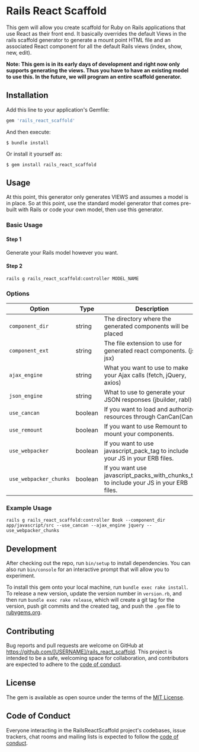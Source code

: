 # Rails React Scaffold

This gem will allow you create scaffold for Ruby on Rails applications that use React as their front end. It basically overrides the default Views in the rails scaffold generator to generate a mount point HTML file and an associated React component for all the default Rails views (index, show, new, edit).

**Note: This gem is in its early days of development and right now only supports generating the views. Thus you have to have an existing model to use this. In the future, we will program an entire scaffold generator.**

## Installation

Add this line to your application's Gemfile:

```ruby
gem 'rails_react_scaffold'
```

And then execute:

    $ bundle install

Or install it yourself as:

    $ gem install rails_react_scaffold

## Usage

At this point, this generator only generates VIEWS and assumes a model is in place. So at this point, use the standard model generator that comes pre-built with Rails or code your own model, then use this generator.

### Basic Usage

#### Step 1

Generate your Rails model however you want.

#### Step 2

```
rails g rails_react_scaffold:controller MODEL_NAME
```

### Options

|Option|Type|Description|Default|
|------|----|-----------|-------|
|`component_dir`|string|The directory where the generated components will be placed|`app/javascript/components`|
|`component_ext`|string|The file extension to use for generated react components. (js, jsx)|`js`|
|`ajax_engine`|string|What you want to use to make your Ajax calls (fetch, jQuery, axios)|`fetch`|
|`json_engine`|string|What to use to generate your JSON responses (jbuilder, rabl)|`jbuilder`|
|`use_cancan`|boolean|If you want to load and authorize resources through CanCan(Can).|`false`|
|`use_remount`|boolean|If you want to use Remount to mount your components.|`false`|
|`use_webpacker`|boolean|If you want to use javascript_pack_tag to include your JS in your ERB files.|`false`|
|`use_webpacker_chunks`|boolean|If you want use javascript_packs_with_chunks_tag to include your JS in your ERB files.|`false`|


### Example Usage

```
rails g rails_react_scaffold:controller Book --component_dir app/javascript/src --use_cancan --ajax_engine jquery --use_webpacker_chunks
```

## Development

After checking out the repo, run `bin/setup` to install dependencies. You can also run `bin/console` for an interactive prompt that will allow you to experiment.

To install this gem onto your local machine, run `bundle exec rake install`. To release a new version, update the version number in `version.rb`, and then run `bundle exec rake release`, which will create a git tag for the version, push git commits and the created tag, and push the `.gem` file to [rubygems.org](https://rubygems.org).

## Contributing

Bug reports and pull requests are welcome on GitHub at https://github.com/[USERNAME]/rails_react_scaffold. This project is intended to be a safe, welcoming space for collaboration, and contributors are expected to adhere to the [code of conduct](https://github.com/[USERNAME]/rails_react_scaffold/blob/main/CODE_OF_CONDUCT.md).

## License

The gem is available as open source under the terms of the [MIT License](https://opensource.org/licenses/MIT).

## Code of Conduct

Everyone interacting in the RailsReactScaffold project's codebases, issue trackers, chat rooms and mailing lists is expected to follow the [code of conduct](https://github.com/[USERNAME]/rails_react_scaffold/blob/main/CODE_OF_CONDUCT.md).
